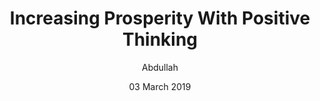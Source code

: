 ---
author: 'Abdullah'
date: '03 March 2019'
title: 'Increasing Prosperity With Positive Thinking'
image: './images/SearchBar.png'
---